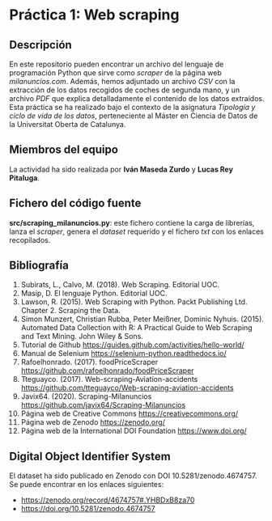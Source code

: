 # Práctica 1: Web scraping

## Descripción

En este repositorio pueden encontrar un archivo del lenguaje de programación Python que sirve como _scraper_ de la página web _milanuncios.com_. Además, hemos adjuntado un archivo _CSV_ con la extracción de los datos recogidos de coches de segunda mano, y un archivo _PDF_ que explica detalladamente el contenido de los datos extraídos.
Esta práctica se ha realizado bajo el contexto de la asignatura _Tipología y ciclo de vida de los datos_, perteneciente al Máster en Ciencia de Datos de la Universitat Oberta de Catalunya.

## Miembros del equipo

La actividad ha sido realizada por **Iván Maseda Zurdo** y **Lucas Rey Pitaluga**.

## Fichero del código fuente

**src/scraping_milanuncios.py**: este fichero contiene la carga de librerías, lanza el _scraper_, genera el _dataset_ requerido y el fichero _txt_ con los enlaces recopilados.

## Bibliografía

1. Subirats, L., Calvo, M. (2018). Web Scraping. Editorial UOC.
2. Masip, D. El lenguaje Python. Editorial UOC.
3. Lawson, R. (2015). Web Scraping with Python. Packt Publishing Ltd. Chapter 2. Scraping the Data.
4. Simon Munzert, Christian Rubba, Peter Meißner, Dominic Nyhuis. (2015). Automated Data Collection with R: A Practical Guide to Web Scraping and Text Mining. John Wiley & Sons.
5. Tutorial de Github https://guides.github.com/activities/hello-world/
6. Manual de Selenium https://selenium-python.readthedocs.io/
7. Rafoelhonrado. (2017). foodPriceScraper https://github.com/rafoelhonrado/foodPriceScraper
8. Tteguayco. (2017). Web-scraping-Aviation-accidents https://github.com/tteguayco/Web-scraping-aviation-accidents
9. Javix64. (2020). Scraping-Milanuncios https://github.com/javix64/Scraping-Milanuncios
10. Página web de Creative Commons https://creativecommons.org/
11. Página web de Zenodo https://zenodo.org/
12. Página web de la International DOI Foundation https://www.doi.org/

## Digital Object Identifier System

El dataset ha sido publicado en Zenodo con DOI 10.5281/zenodo.4674757. Se puede encontrar en los enlaces siguientes:
- https://zenodo.org/record/4674757#.YHBDxB8za70
- https://doi.org/10.5281/zenodo.4674757


